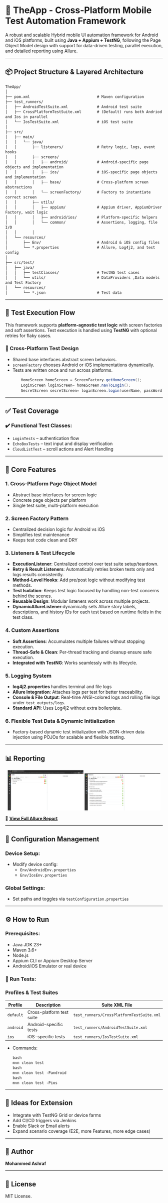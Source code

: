 # 📱 TheApp - Cross-Platform Mobile Test Automation Framework

A robust and scalable Hybrid mobile UI automation framework for Android and iOS platforms, built using **Java + Appium + TestNG**, following the Page Object Model design with support for data-driven testing, parallel execution, and detailed reporting using Allure.

---

## 📦 Project Structure & Layered Architecture

```
TheApp/
│
├── pom.xml                              # Maven configuration
├── test_runners/
│   ├── AndroidTestSuite.xml             # Android test suite
│   ├── CrossPlatformTestSuite.xml       # (Default) runs both Andriod and Ios in parallel
│   └── IosTestSuite.xml                 # iOS test suite
│
├── src/
│   ├── main/
│   │   └── java/
│   │       ├── listeners/               # Retry logic, logs, event hooks
│   │       ├── screens/
│   │       │   ├── android/             # Android-specific page objects and implementation
│   │       │   ├── ios/                 # iOS-specific page objects and implementation
│   │       │   ├── base/                # Cross-platform screen abstractions
│   │       │   └── screenFactory/       # Factory to instantiate correct screen
│   │       ├── utils/
│   │       │   ├── appium/              # Appium driver, AppiumDriver Factory, wait logic
│   │       │   ├── android/ios/         # Platform-specific helpers
│   │       │   └── common/              # Assertions, logging, file I/O
│   │       │   
│   └── resources/
│       ├── Env/                         # Android & iOS config files
│       └── *.properties                 # Allure, Log4j2, and test config
│
├── src/test/
│   ├── java/
│   │   ├── testClasses/                 # TestNG test cases
│   │   └── utils/                       # DataProviders ,Data models and Test Factory
│   └── resources/
│       └── *.json                       # Test data 
```

---

## 🧪 Test Execution Flow

This framework supports **platform-agnostic test logic** with screen factories and soft assertions. Test execution is handled using **TestNG** with optional retries for flaky cases.

### 🔄 Cross-Platform Test Design

- Shared base interfaces abstract screen behaviors.
- `screenFactory` chooses Android or iOS implementations dynamically.
- Tests are written once and run across platforms.

```java
       HomeScreen homeScreen = ScreenFactory.getHomeScreen();
       LoginScreen loginScreen= homeScreen.navToLogin();
       SecretScreen secretScreen= loginScreen.login(userName, passWord);
```

---

## ✅ Test Coverage

### ✔️ Functional Test Classes:
- `LoginTests` – authentication flow
- `EchoBoxTests` – text input and display verification
- `CloudListTest` – scroll actions and Alert Handling 

---

## 🧰 Core Features

### 1. Cross-Platform Page Object Model  
- Abstract base interfaces for screen logic  
- Concrete page objects per platform  
- Single test suite, multi-platform execution  

### 2. Screen Factory Pattern  
- Centralized decision logic for Android vs iOS  
- Simplifies test maintenance  
- Keeps test code clean and DRY

### 3. Listeners & Test Lifecycle
- **ExecutionListener**: Centralized control over test suite setup/teardown.  
- **Retry & Result Listeners**: Automatically retries broken tests only and logs results consistently.  
- **Method-Level Hooks**: Add pre/post logic without modifying test methods.  
- **Test Isolation**: Keeps test logic focused by handling non-test concerns behind the scenes.  
- **Reusable Design**: Modular listeners work across multiple projects.
- **DynamicAllureListener**:dynamically sets Allure story labels, descriptions, and history IDs for each test based on runtime fields in the test class.

### 4. Custom Assertions
- **Soft Assertions**: Accumulates multiple failures without stopping execution.  
- **Thread-Safe & Clean**: Per-thread tracking and cleanup ensure safe execution.  
- **Integrated with TestNG**: Works seamlessly with its lifecycle.

### 5. Logging System
- **log4j2.properties** handles terminal and file logs  
- **Allure Integration**: Attaches logs per test for better traceability.  
- **Console & File Output**: Real-time ANSI-colored logs and rolling file logs under `test_outputs/logs`.  
- **Standard API**: Uses Log4j2 without extra boilerplate.

### 6. Flexible Test Data & Dynamic Initialization
- Factory-based dynamic test initialization with JSON-driven data injection using POJOs for scalable and flexible testing.

---

## 📊 Reporting 

<p align="center">
  <img src="TestSuite.png" alt="Allure test report Showing Default Test Suite" title="Allure test report summary generated by the default cross-platform test suite" width="48%" />
  <img src="Stories.png" alt="Behaviors Section in Allure Report" title="Behaviors section in Allure report showing test stories and their execution status" width="48%" />
</p>

🔗 [**View Full Allure Report**](https://mhdash6.github.io/TheApp_Automation/)


---

## 🧪 Configuration Management

### Device Setup:
- Modify device config:
  - `Env/AndroidEnv.properties`
  - `Env/IosEnv.properties`

### Global Settings:
- Set paths and toggles via `testConfiguration.properties`

---

## ⚙️ How to Run

### Prerequisites:
- Java JDK 23+
- Maven 3.6+
- Node.js
- Appium CLI or Appium Desktop Server
- Android/iOS Emulator or real device

### 🚀 Run Tests:

### Profiles & Test Suites

| Profile  | Description                   | Suite XML File                            |
|----------|-------------------------------|-------------------------------------------|
| `default`| Cross-platform test suite     | `test_runners/CrossPlatformTestSuite.xml` |
| `android`| Android-specific tests        | `test_runners/AndroidTestSuite.xml`       |
| `ios`    | iOS-specific tests            | `test_runners/IosTestSuite.xml`           |

- Commands:

  ``` 
  bash
  mvn clean test
  bash
  mvn clean test -Pandroid
  bash
  mvn clean test -Pios
  ``` 



---

## 🧠 Ideas for Extension

- Integrate with TestNG Grid or device farms
- Add CI/CD triggers via Jenkins
- Enable Slack or Email alerts
- Expand scenario coverage (E2E, more Features, more edge cases)

---

## 🧑 Author

**Mohammed Ashraf**  

---

## 📄 License

MIT License.
